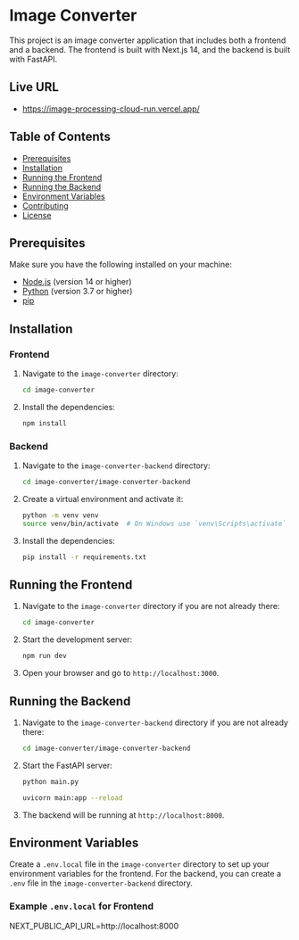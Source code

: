 # Image Converter

This project is an image converter application that includes both a frontend and a backend. The frontend is built with Next.js 14, and the backend is built with FastAPI.
## Live URL
- https://image-processing-cloud-run.vercel.app/

## Table of Contents

- [Prerequisites](#prerequisites)
- [Installation](#installation)
- [Running the Frontend](#running-the-frontend)
- [Running the Backend](#running-the-backend)
- [Environment Variables](#environment-variables)
- [Contributing](#contributing)
- [License](#license)


## Prerequisites

Make sure you have the following installed on your machine:

- [Node.js](https://nodejs.org/) (version 14 or higher)
- [Python](https://www.python.org/) (version 3.7 or higher)
- [pip](https://pip.pypa.io/en/stable/)

## Installation

### Frontend

1. Navigate to the `image-converter` directory:

    ```sh
    cd image-converter
    ```

2. Install the dependencies:

    ```sh
    npm install
    ```

### Backend

1. Navigate to the `image-converter-backend` directory:

    ```sh
    cd image-converter/image-converter-backend
    ```

2. Create a virtual environment and activate it:

    ```sh
    python -m venv venv
    source venv/bin/activate  # On Windows use `venv\Scripts\activate`
    ```

3. Install the dependencies:

    ```sh
    pip install -r requirements.txt
    ```

## Running the Frontend

1. Navigate to the `image-converter` directory if you are not already there:

    ```sh
    cd image-converter
    ```

2. Start the development server:

    ```sh
    npm run dev
    ```

3. Open your browser and go to `http://localhost:3000`.

## Running the Backend

1. Navigate to the `image-converter-backend` directory if you are not already there:

    ```sh
    cd image-converter/image-converter-backend
    ```

2. Start the FastAPI server:

    ```sh
    python main.py
    ```

    ```sh
    uvicorn main:app --reload
    ```



3. The backend will be running at `http://localhost:8000`.

## Environment Variables 

Create a `.env.local` file in the `image-converter` directory to set up your environment variables for the frontend. For the backend, you can create a `.env` file in the `image-converter-backend` directory.

### Example `.env.local` for Frontend
NEXT_PUBLIC_API_URL=http://localhost:8000
